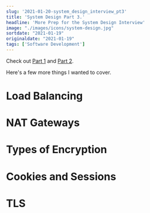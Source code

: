 ```yaml
---
slug: '2021-01-20-system_design_interview_pt3'
title: 'System Design Part 3.'
headline: 'More Prep for the System Design Interview'
image: "./images/icons/system-design.jpg"
sortdate: "2021-01-19"
originaldate: "2021-01-19"
tags: ['Software Development']
---
```


Check out <a href="https://joshlearningto.code.blog/2020/08/04/distributed-system-design/" target="_blank">Part 1</a> and <a href="blog/2021-01-19-system_design_interview_pt2" target="_blank">Part 2</a>.

Here's a few more things I wanted to cover.

# Load Balancing

# NAT Gateways

# Types of Encryption

# Cookies and Sessions

# TLS

